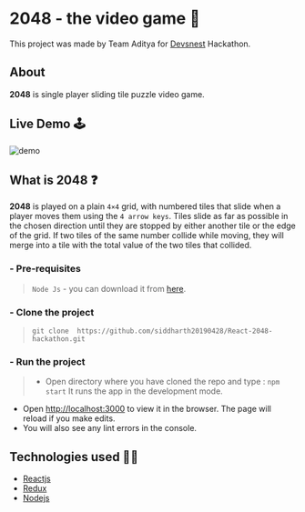 # 2048 - the video game :jigsaw:
This project was made by Team Aditya for [Devsnest](https://devsnest.in) Hackathon.


## About
**2048** is single player sliding tile puzzle video game.

## Live Demo :joystick:
![demo](./2048-video-game.gif)

## What is 2048 :question:
**2048** is played on a plain `4×4` grid, with numbered tiles that slide when a player moves them using the `4 arrow keys`. Tiles slide as far as possible in the chosen direction until they are stopped by either another tile or the edge of the grid. If two tiles of the same number collide while moving, they will merge into a tile with the total value of the two tiles that collided.

### - Pre-requisites
> `Node Js` - you can download it from [here](https://nodejs.org/en/).

### - Clone the project
>``` git clone  https://github.com/siddharth20190428/React-2048-hackathon.git ```

### - Run the project
> - Open directory where you have cloned the repo and type : 
`npm start` It runs the app in the development mode.
- Open [http://localhost:3000](http://localhost:3000) to view it in the browser.
The page will reload if you make edits.
- You will also see any lint errors in the console.

## Technologies used :technologist:
- [Reactjs](https://devsnest.in)
- [Redux](https://devsnest.in)
- [Nodejs](https://devsnest.in)
